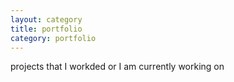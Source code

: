 ```yaml
---
layout: category
title: portfolio
category: portfolio
---
```


projects that I workded or I am currently working on
